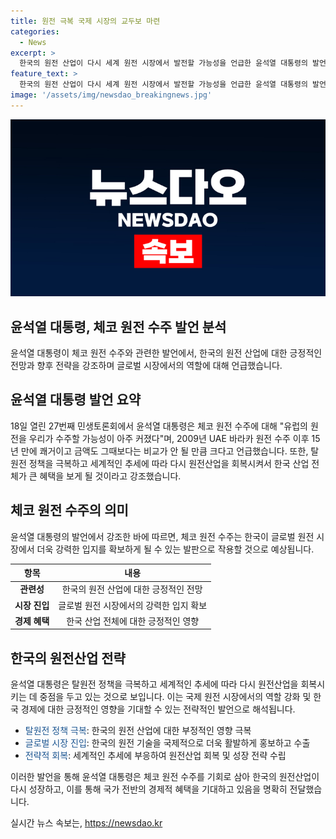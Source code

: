 ```yaml
---
title: 원전 극복 국제 시장의 교두보 마련
categories:
  - News
excerpt: >
  한국의 원전 산업이 다시 세계 원전 시장에서 발전할 가능성을 언급한 윤석열 대통령의 발언. 체코 원전 수주와 관련, 15년 만에 이룬 쾌거는 UAE 바라카 원전 수주 이후 가장 큰 규모로, 한국 경제에 큰 혜택을 가져다줄 것으로 전망. 탈원전 정책 극복으로 원전산업 부활의 계기로 손꼽히며, 국제 원전 시장에서 일자리 창출과 경제 발전을 기대하고 있음.
feature_text: >
  한국의 원전 산업이 다시 세계 원전 시장에서 발전할 가능성을 언급한 윤석열 대통령의 발언. 체코 원전 수주와 관련, 15년 만에 이룬 쾌거는 UAE 바라카 원전 수주 이후 가장 큰 규모로, 한국 경제에 큰 혜택을 가져다줄 것으로 전망. 탈원전 정책 극복으로 원전산업 부활의 계기로 손꼽히며, 국제 원전 시장에서 일자리 창출과 경제 발전을 기대하고 있음.
image: '/assets/img/newsdao_breakingnews.jpg'
---
```


<p><img src="/assets/img/newsdao_breakingnews.jpg" alt="koreaapp 속보" /></p>

<h2>윤석열 대통령, 체코 원전 수주 발언 분석</h2>

<p data-ke-size="size16">윤석열 대통령이 체코 원전 수주와 관련한 발언에서, 한국의 원전 산업에 대한 긍정적인 전망과 향후 전략을 강조하며 글로벌 시장에서의 역할에 대해 언급했습니다.</p>

<h2 data-ke-size="size26">윤석열 대통령 발언 요약</h2>

<p data-ke-size="size16">18일 열린 27번째 민생토론회에서 윤석열 대통령은 체코 원전 수주에 대해 "유럽의 원전을 우리가 수주할 가능성이 아주 커졌다"며, 2009년 UAE 바라카 원전 수주 이후 15년 만에 쾌거이고 금액도 그때보다는 비교가 안 될 만큼 크다고 언급했습니다. 또한, 탈원전 정책을 극복하고 세계적인 추세에 따라 다시 원전산업을 회복시켜서 한국 산업 전체가 큰 혜택을 보게 될 것이라고 강조했습니다.</p>

<h2 data-ke-size="size26">체코 원전 수주의 의미</h2>

<p data-ke-size="size16">윤석열 대통령의 발언에서 강조한 바에 따르면, 체코 원전 수주는 한국이 글로벌 원전 시장에서 더욱 강력한 입지를 확보하게 될 수 있는 발판으로 작용할 것으로 예상됩니다.</p>

<table>
<thead>
<tr>
<th style="text-align: center;">항목</th>
<th style="text-align: center;">내용</th>
</tr>
</thead>
<tbody>
<tr>
<td style="text-align: center;"><b>관련성</b></td>
<td style="text-align: center;">한국의 원전 산업에 대한 긍정적인 전망</td>
</tr>
<tr>
<td style="text-align: center;"><b>시장 진입</b></td>
<td style="text-align: center;">글로벌 원전 시장에서의 강력한 입지 확보</td>
</tr>
<tr>
<td style="text-align: center;"><b>경제 혜택</b></td>
<td style="text-align: center;">한국 산업 전체에 대한 긍정적인 영향</td>
</tr>
</tbody>
</table>

<h2 data-ke-size="size26">한국의 원전산업 전략</h2>

<p data-ke-size="size16">윤석열 대통령은 탈원전 정책을 극복하고 세계적인 추세에 따라 다시 원전산업을 회복시키는 데 중점을 두고 있는 것으로 보입니다. 이는 국제 원전 시장에서의 역할 강화 및 한국 경제에 대한 긍정적인 영향을 기대할 수 있는 전략적인 발언으로 해석됩니다.</p>

<ul>
<li><span style="color: #1a5490;">탈원전 정책 극복</span>: 한국의 원전 산업에 대한 부정적인 영향 극복</li>
<li><span style="color: #1a5490;">글로벌 시장 진입</span>: 한국의 원전 기술을 국제적으로 더욱 활발하게 홍보하고 수출</li>
<li><span style="color: #1a5490;">전략적 회복</span>: 세계적인 추세에 부응하여 원전산업 회복 및 성장 전략 수립</li>
</ul>

<p data-ke-size="size16">이러한 발언을 통해 윤석열 대통령은 체코 원전 수주를 기회로 삼아 한국의 원전산업이 다시 성장하고, 이를 통해 국가 전반의 경제적 혜택을 기대하고 있음을 명확히 전달했습니다.</p>
실시간 뉴스 속보는, <a href="https://newsdao.kr" rel="dofollow">https://newsdao.kr</a>


